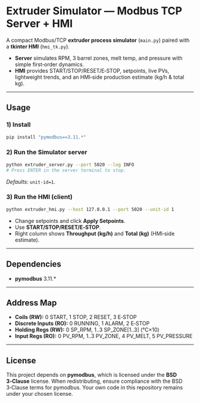 # Extruder Simulator — Modbus TCP Server + HMI

A compact Modbus/TCP **extruder process simulator** (`main.py`) paired with a **tkinter HMI** (`hmi_tk.py`).

- **Server** simulates RPM, 3 barrel zones, melt temp, and pressure with simple first‑order dynamics.
- **HMI** provides START/STOP/RESET/E‑STOP, setpoints, live PVs, lightweight trends, and an HMI‑side production estimate (kg/h & total kg).

---

## Usage

### 1) Install

```bash
pip install "pymodbus==3.11.*"
```

### 2) Run the Simulator server

```bash
python extruder_server.py --port 5020 --log INFO
# Press ENTER in the server terminal to stop.
```

*Defaults:* `unit-id=1`.

### 3) Run the HMI (client)

```bash
python extruder_hmi.py --host 127.0.0.1 --port 5020 --unit-id 1
```

- Change setpoints and click **Apply Setpoints**.
- Use **START/STOP/RESET/E‑STOP**.
- Right column shows **Throughput (kg/h)** and **Total (kg)** (HMI‑side estimate).

---

## Dependencies

- **pymodbus** 3.11.\*


---

## Address Map

- **Coils (RW):** 0 START, 1 STOP, 2 RESET, 3 E‑STOP
- **Discrete Inputs (RO):** 0 RUNNING, 1 ALARM, 2 E‑STOP
- **Holding Regs (RW):** 0 SP\_RPM, 1..3 SP\_ZONE[1..3] (°C×10)
- **Input Regs (RO):** 0 PV\_RPM, 1..3 PV\_ZONE, 4 PV\_MELT, 5 PV\_PRESSURE
---

## License

This project depends on **pymodbus**, which is licensed under the **BSD 3‑Clause** license. When redistributing, ensure compliance with the BSD 3‑Clause terms for pymodbus. Your own code in this repository remains under your chosen license.
